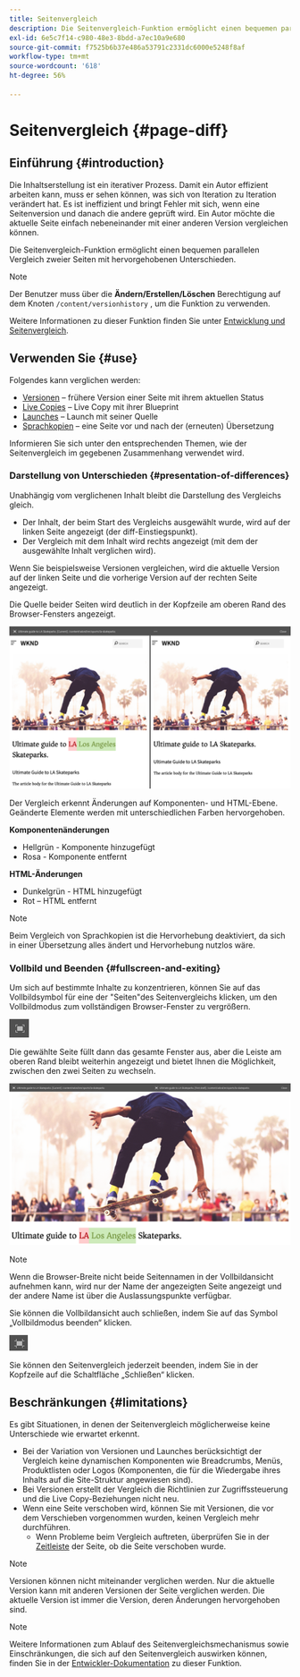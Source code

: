 ```yaml
---
title: Seitenvergleich
description: Die Seitenvergleich-Funktion ermöglicht einen bequemen parallelen Vergleich zweier Seiten mit hervorgehobenen Unterschieden.
exl-id: 6e5c7f14-c980-48e3-8bdd-a7ec10a9e680
source-git-commit: f7525b6b37e486a53791c2331dc6000e5248f8af
workflow-type: tm+mt
source-wordcount: '618'
ht-degree: 56%

---
```


# Seitenvergleich {#page-diff}

## Einführung {#introduction}

Die Inhaltserstellung ist ein iterativer Prozess. Damit ein Autor effizient arbeiten kann, muss er sehen können, was sich von Iteration zu Iteration verändert hat. Es ist ineffizient und bringt Fehler mit sich, wenn eine Seitenversion und danach die andere geprüft wird. Ein Autor möchte die aktuelle Seite einfach nebeneinander mit einer anderen Version vergleichen können.

Die Seitenvergleich-Funktion ermöglicht einen bequemen parallelen Vergleich zweier Seiten mit hervorgehobenen Unterschieden.

>[!NOTE]
>
>Der Benutzer muss über die **Ändern/Erstellen/Löschen** Berechtigung auf dem Knoten `/content/versionhistory` , um die Funktion zu verwenden.
>
>Weitere Informationen zu dieser Funktion finden Sie unter [Entwicklung und Seitenvergleich](/help/implementing/developing/introduction/page-diff.md#operation-details).

## Verwenden Sie {#use}

Folgendes kann verglichen werden:

* [Versionen](/help/sites-cloud/authoring/features/page-versions.md#comparing-a-version-with-current-page) – frühere Version einer Seite mit ihrem aktuellen Status
* [Live Copies](/help/sites-cloud/administering/msm/creating-live-copies.md#comparing-a-live-copy-page-with-a-blueprint-page) – Live Copy mit ihrer Blueprint
* [Launches](/help/sites-cloud/authoring/launches/editing.md#comparing-a-launch-page-to-its-source-page) – Launch mit seiner Quelle
* [Sprachkopien](/help/sites-cloud/administering/translation/managing-projects.md#comparing-language-copies) – eine Seite vor und nach der (erneuten) Übersetzung

Informieren Sie sich unter den entsprechenden Themen, wie der Seitenvergleich im gegebenen Zusammenhang verwendet wird.

### Darstellung von Unterschieden {#presentation-of-differences}

Unabhängig vom verglichenen Inhalt bleibt die Darstellung des Vergleichs gleich.

* Der Inhalt, der beim Start des Vergleichs ausgewählt wurde, wird auf der linken Seite angezeigt (der diff-Einstiegspunkt).
* Der Vergleich mit dem Inhalt wird rechts angezeigt (mit dem der ausgewählte Inhalt verglichen wird).

Wenn Sie beispielsweise Versionen vergleichen, wird die aktuelle Version auf der linken Seite und die vorherige Version auf der rechten Seite angezeigt.

Die Quelle beider Seiten wird deutlich in der Kopfzeile am oberen Rand des Browser-Fensters angezeigt.

![Seitenvergleich der Versionen](/help/sites-cloud/authoring/assets/versions-side-by-side.png)

Der Vergleich erkennt Änderungen auf Komponenten- und HTML-Ebene. Geänderte Elemente werden mit unterschiedlichen Farben hervorgehoben.

**Komponentenänderungen**

* Hellgrün - Komponente hinzugefügt
* Rosa - Komponente entfernt

**HTML-Änderungen**

* Dunkelgrün - HTML hinzugefügt
* Rot – HTML entfernt

>[!NOTE]
>
>Beim Vergleich von Sprachkopien ist die Hervorhebung deaktiviert, da sich in einer Übersetzung alles ändert und Hervorhebung nutzlos wäre.

### Vollbild und Beenden {#fullscreen-and-exiting}

Um sich auf bestimmte Inhalte zu konzentrieren, können Sie auf das Vollbildsymbol für eine der &quot;Seiten&quot;des Seitenvergleichs klicken, um den Vollbildmodus zum vollständigen Browser-Fenster zu vergrößern.

![Schaltfläche „Vollbild“](/help/sites-cloud/authoring/assets/versions-full-screen.png)

Die gewählte Seite füllt dann das gesamte Fenster aus, aber die Leiste am oberen Rand bleibt weiterhin angezeigt und bietet Ihnen die Möglichkeit, zwischen den zwei Seiten zu wechseln.

![Vollbildmodus](/help/sites-cloud/authoring/assets/versions-full-screen-mode.png)

>[!NOTE]
>
>Wenn die Browser-Breite nicht beide Seitennamen in der Vollbildansicht aufnehmen kann, wird nur der Name der angezeigten Seite angezeigt und der andere Name ist über die Auslassungspunkte verfügbar.

Sie können die Vollbildansicht auch schließen, indem Sie auf das Symbol „Vollbildmodus beenden“ klicken.

![Vollbildmodus beenden](/help/sites-cloud/authoring/assets/versions-exit-full-screen.png)

Sie können den Seitenvergleich jederzeit beenden, indem Sie in der Kopfzeile auf die Schaltfläche „Schließen“ klicken.

## Beschränkungen {#limitations}

Es gibt Situationen, in denen der Seitenvergleich möglicherweise keine Unterschiede wie erwartet erkennt.

* Bei der Variation von Versionen und Launches berücksichtigt der Vergleich keine dynamischen Komponenten wie Breadcrumbs, Menüs, Produktlisten oder Logos (Komponenten, die für die Wiedergabe ihres Inhalts auf die Site-Struktur angewiesen sind).
* Bei Versionen erstellt der Vergleich die Richtlinien zur Zugriffssteuerung und die Live Copy-Beziehungen nicht neu.
* Wenn eine Seite verschoben wird, können Sie mit Versionen, die vor dem Verschieben vorgenommen wurden, keinen Vergleich mehr durchführen.
   * Wenn Probleme beim Vergleich auftreten, überprüfen Sie in der [Zeitleiste](/help/sites-cloud/authoring/getting-started/basic-handling.md#timeline) der Seite, ob die Seite verschoben wurde.

>[!NOTE]
>
>Versionen können nicht miteinander verglichen werden. Nur die aktuelle Version kann mit anderen Versionen der Seite verglichen werden. Die aktuelle Version ist immer die Version, deren Änderungen hervorgehoben sind.

>[!NOTE]
>
>Weitere Informationen zum Ablauf des Seitenvergleichsmechanismus sowie Einschränkungen, die sich auf den Seitenvergleich auswirken können, finden Sie in der [Entwickler-Dokumentation](/help/implementing/developing/introduction/page-diff.md) zu dieser Funktion.
